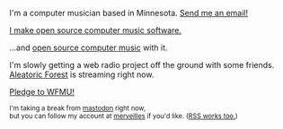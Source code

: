 I\'m a computer musician based in Minnesota. [Send me an email!](mailto:erik@hecanjog.com)

[I make open source computer music software.](http://pippi.world)

...and [open source computer music](/projects.html) with it.


I'm slowly getting a web radio project off the ground with some friends. [Aleatoric Forest](https://phonography.radio.af) is streaming right now.

[Pledge to WFMU!](https://pledge.wfmu.org)


<small>I'm taking a break from [mastodon](https://merveilles.town/@hecanjog) right now, <br/>but you can follow my account at [merveilles](https://merveilles.town) if you'd like. ([RSS works too.](https://merveillles.town/@hecanjog/feed.atom))</small>
